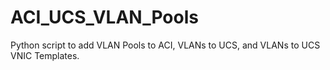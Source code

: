 # ACI_UCS_VLAN_Pools
Python script to add VLAN Pools to ACI, VLANs to UCS, and VLANs to UCS VNIC Templates.
